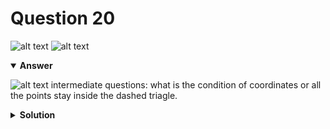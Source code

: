# Question 20
![alt text](../../figures/fig-1.5b.png)
![alt text](q20.png)

<details open>
<summary><b>Answer</b></summary>

![alt text](a20.svg)
intermediate questions:
what is the condition of coordinates or all the points stay inside the dashed triagle.
</details>

<details>
<summary><b>Solution</b></summary>

![alt text](s20.png)
</details>